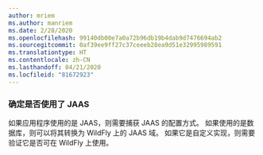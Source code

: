 ```yaml
---
author: mriem
ms.author: manriem
ms.date: 2/28/2020
ms.openlocfilehash: 99140db00e7a0a72b96db19b4dab9d7476694ab2
ms.sourcegitcommit: 0af39ee9ff27c37ceeeb28ea9d51e32995989591
ms.translationtype: HT
ms.contentlocale: zh-CN
ms.lasthandoff: 04/21/2020
ms.locfileid: "81672923"
---
```

### <a name="determine-whether-jaas-is-in-use"></a>确定是否使用了 JAAS

如果应用程序使用的是 JAAS，则需要捕获 JAAS 的配置方式。 如果使用的是数据库，则可以将其转换为 WildFly 上的 JAAS 域。 如果它是自定义实现，则需要验证它是否可在 WildFly 上使用。
